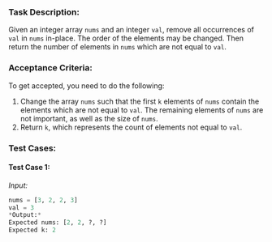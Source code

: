 ### Task Description:

Given an integer array `nums` and an integer `val`, remove all occurrences of `val` in `nums` in-place. The order of the elements may be changed. Then return the number of elements in `nums` which are not equal to `val`.

### Acceptance Criteria:

To get accepted, you need to do the following:

1. Change the array `nums` such that the first `k` elements of `nums` contain the elements which are not equal to `val`. The remaining elements of `nums` are not important, as well as the size of `nums`.
2. Return `k`, which represents the count of elements not equal to `val`.

### Test Cases:

#### Test Case 1:
*Input:*
```python
nums = [3, 2, 2, 3]
val = 3
*Output:*
Expected nums: [2, 2, ?, ?]
Expected k: 2

